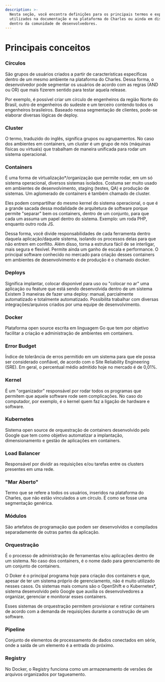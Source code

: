 ```yaml
---
description: >-
  Nesta seção, você encontra definições para os principais termos e expressões
  utilizados na documentação e na plataforma do Charles ou ainda em discussões
  dentro da comunidade de desenvolvedores.
---
```


# Principais conceitos

### **Círculos**

São grupos de usuários criados a partir de características específicas dentro de um mesmo ambiente na plataforma do Charles. Dessa forma, o desenvolvedor pode segmentar os usuários de acordo com as regras \(AND ou OR\) que mais fizerem sentido para testar aquela release. 

Por exemplo, é possível criar um círculo de engenheiros da região Norte do Brasil, outro de engenheiros do sudeste e um terceiro contendo todos os engenheiros brasileiros. Baseado nessa segmentação de clientes, pode-se elaborar diversas lógicas de deploy.

### **Cluster**

O termo, traduzido do inglês, significa grupos ou agrupamentos. No caso dos ambientes em containers, um cluster é um grupo de nós \(máquinas físicas ou virtuais\) que trabalham de maneira unificada para rodar um sistema operacional.

### **Containers**

É uma forma de virtualização\*/organização que permite rodar, em um só sistema operacional, diversos sistemas isolados. Costuma ser muito usado em ambientes de desenvolvimento, staging \(testes, QA\) e produção de sistemas. Um aglomerado de containers é também chamado de cluster.

Eles podem compartilhar do mesmo kernel do sistema operacional, o que é a grande sacada dessa modalidade de arquitetura de software porque permite "separar" bem os containers, dentro de um conjunto, para que cada um assuma um papel dentro do sistema. Exemplo: um roda PHP, enquanto outro roda JS. 

Dessa forma, você divide responsabilidades de cada ferramenta dentro daquela aplicação/daquele sistema, isolando os processos delas para que não entrem em conflito. Além disso, torna a estrutura fácil de se interligar, mais segura e flexível. Permite ainda um ganho de escala e performance. O principal software conhecido no mercado para criação desses containers em ambientes de desenvolvimento e de produção é o chamado docker.

### **Deploys**

Significa implantar, colocar disponível para uso ou "colocar no ar" uma aplicação ou feature que está sendo desenvolvida dentro de um sistema Existem 3 maneiras de fazer uma deploy: manual, parcialmente automatizado e totalmente automatizado. Possibilita trabalhar com diversas integrações/arquivos criados por uma equipe de desenvolvimento.

### **Docker** 

Plataforma open source escrita em linguagem Go que tem por objetivo facilitar a criação e administração de ambientes em containers.

### Error Budget

Índice de tolerância de erros permitido em um sistema para que ele possa ser considerado confiável, de acordo com o Site Reliability Engineering \(SRE\). Em geral, o percentual médio admitido hoje no mercado é de 0,01%. 

### Kernel

É um "organizador" responsável por rodar todos os programas que permitem que aquele software rode sem complicações. No caso do computador, por exemplo, é o kernel quem faz a ligação de hardware e software.   


### Kubernetes

Sistema open source de orquestração de containers desenvolvido pelo Google que tem como objetivo automatizar a implantação, dimensionamento e gestão de aplicações em containers. 

### Load Balancer 

Responsável por dividir as requisições e/ou tarefas entre os clusters presentes em uma rede.  

### "Mar Aberto"

Termo que se refere a todos os usuários, inseridos na plataforma do Charles, que não estão vinculados a um círculo. É como se fosse uma segmentação genérica.

### Módulos 

São artefatos de programação que podem ser desenvolvidos e compilados separadamente de outras partes da aplicação. 

### Orquestração 

É o processo de administração de ferramentas e/ou aplicações dentro de um sistema. No caso dos containers, é o nome dado para gerenciamento de um conjunto de containers. 

O Doker é o principal programa hoje para criação dos containers e que, apesar de ter um sistema próprio de gerenciamento, não é muito utilizado nesses casos. Os sistemas mais comuns são o OpenShift e o Kubernetes\*, sistema desenvolvido pelo Google que auxilia os desenvolvedores a organizar, gerenciar e monitorar esses containers.  

Esses sistemas de orquestração permitem provisionar e retirar containers de acordo com a demanda de requisições durante a construção de um software.

### Pipeline 

Conjunto de elementos de processamento de dados conectados em série, onde a saída de um elemento é a entrada do próximo.

### Registry

No Docker, o Registry funciona como um armazenamento de versões de arquivos organizados por tagueamento.

